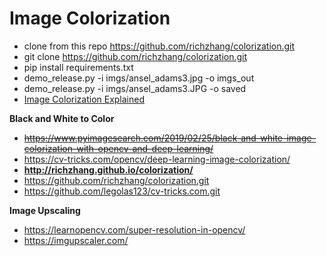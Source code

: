  # Image Colorization
 - clone from  this repo https://github.com/richzhang/colorization.git
 - git clone https://github.com/richzhang/colorization.git
 - pip install requirements.txt  
 - demo_release.py -i imgs/ansel_adams3.jpg -o imgs_out
 - demo_release.py -i imgs/ansel_adams3.JPG -o  saved
 - [Image Colorization Explained](https://cv-tricks.com/opencv/deep-learning-image-colorization)


 **Black and White to Color**
- ~~https://www.pyimagesearch.com/2019/02/25/black-and-white-image-colorization-with-opencv-and-deep-learning/~~
- https://cv-tricks.com/opencv/deep-learning-image-colorization/
- **http://richzhang.github.io/colorization/**
- https://github.com/richzhang/colorization.git
- https://github.com/legolas123/cv-tricks.com.git

**Image Upscaling**
- https://learnopencv.com/super-resolution-in-opencv/
- https://imgupscaler.com/

